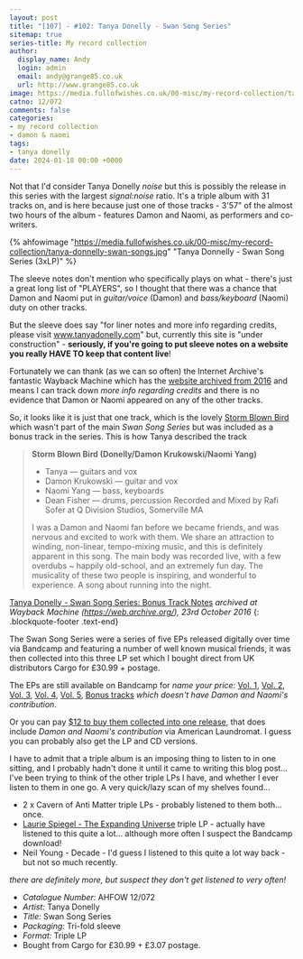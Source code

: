 ```yaml
---
layout: post
title: "[107] - #102: Tanya Donelly - Swan Song Series"
sitemap: true
series-title: My record collection
author:
  display_name: Andy
  login: admin
  email: andy@grange85.co.uk
  url: http://www.grange85.co.uk
image: https://media.fullofwishes.co.uk/00-misc/my-record-collection/tanya-donnelly-swan-songs.jpg
catno: 12/072
comments: false
categories:
- my record collection
- damon & naomi
tags:
- tanya donelly
date: 2024-01-18 00:00 +0000
---
```

Not that I'd consider Tanya Donelly _noise_ but this is possibly the release in this series with the largest _signal:noise_ ratio. It's a triple album with 31 tracks on, and is here because just one of those tracks - 3'57" of the almost two hours of the album - features Damon and Naomi, as performers and co-writers.

{% ahfowimage "https://media.fullofwishes.co.uk/00-misc/my-record-collection/tanya-donnelly-swan-songs.jpg" "Tanya Donnelly - Swan Song Series (3xLP)" %}

The sleeve notes don't mention who specifically plays on what - there's just a great long list of "PLAYERS", so I thought that there was a chance that Damon and Naomi put in _guitar/voice_ (Damon) and _bass/keyboard_ (Naomi) duty on other tracks. 

<!--more-->

But the sleeve does say "for liner notes and more info regarding credits, please visit www.tanyadonelly.com" but, currently this site is "under construction" - **seriously, if you're going to put sleeve notes on a website you really HAVE TO keep that content live**! 

Fortunately we can thank (as we can so often) the Internet Archive's fantastic Wayback Machine which has the [website archived from 2016](http://web.archive.org/web/20161026154045/http://tanyadonelly.com/) and means I can track down _more info regarding credits_ and there is no evidence that Damon or Naomi appeared on any of the other tracks.

So, it looks like it is just that one track, which is the lovely [Storm Blown Bird](https://youtu.be/83nVVsEZ4wY) which wasn't part of the main _Swan Song Series_ but was included as a bonus track in the series. This is how Tanya described the track

> **Storm Blown Bird (Donelly/Damon Krukowski/Naomi Yang)**
> - Tanya — guitars and vox
> - Damon Krukowski — guitar and vox
> - Naomi Yang — bass, keyboards
> - Dean Fisher — drums, percussion
> Recorded and Mixed by Rafi Sofer at Q Division Studios, Somerville MA
>
> I was a Damon and Naomi fan before we became friends, and was nervous and excited to work with them. We share an attraction to winding, non-linear, tempo-mixing music, and this is definitely apparent in this song. The main body was recorded live, with a few overdubs ~ happily old-school, and an extremely fun day. The musicality of these two people is inspiring, and wonderful to experience. A song about running into the night.

 [Tanya Donelly - Swan Song Series: Bonus Track Notes](http://web.archive.org/web/20161023221100/http://tanyadonelly.com/?page_id=134) _archived at Wayback Machine (https://web.archive.org/), 23rd October 2016_
{: .blockquote-footer .text-end}

The Swan Song Series were a series of five EPs released digitally over time via Bandcamp and featuring a number of well known musical friends, it was then collected into this three LP set which I bought direct from UK distributors Cargo for £30.99 + postage.

The EPs are still available on Bandcamp for _name your price_: [Vol. 1](https://tanyadonelly.bandcamp.com/album/swan-song-series-vol-1), [Vol. 2](https://tanyadonelly.bandcamp.com/album/swan-song-series-vol-2), [Vol. 3](https://tanyadonelly.bandcamp.com/album/swan-song-series-vol-3), [Vol. 4](https://tanyadonelly.bandcamp.com/album/swan-song-series-vol-4), [Vol. 5](https://tanyadonelly.bandcamp.com/album/swan-song-series-vol-5), [Bonus tracks](https://tanyadonelly.bandcamp.com/album/swan-song-series-bonus-tracks) _which doesn't have Damon and Naomi's contribution_.

Or you can pay [$12 to buy them collected into one release](https://americanlaundromatrecords.bandcamp.com/album/swan-song-series), that does include _Damon and Naomi's contribution_ via American Laundromat. I guess you can probably also get the LP and CD versions.

I have to admit that a triple album is an imposing thing to listen to in one sitting, and I probably hadn't done it until it came to writing this blog post... I've been trying to think of the other triple LPs I have, and whether I ever listen to them in one go. A very quick/lazy scan of my shelves found...

- 2 x Cavern of Anti Matter triple LPs - probably listened to them both... once.
- [Laurie Spiegel - The Expanding Universe](https://lauriespiegel.bandcamp.com/album/the-expanding-universe) triple LP - actually have listened to this quite a lot... although more often I suspect the Bandcamp download!
- Neil Young - Decade - I'd guess I listened to this quite a lot way back - but not so much recently.

_there are definitely more, but suspect they don't get listened to very often!_ 

 - *Catalogue Number:* AHFOW 12/072
 - *Artist:* Tanya Donelly
 - *Title:* Swan Song Series
 - *Packaging:* Tri-fold sleeve
 - *Format:* Triple LP
 - Bought from Cargo for £30.99 + £3.07 postage.

